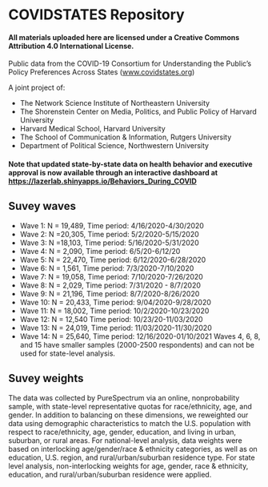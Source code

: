 # COVIDSTATES Repository

#### All materials uploaded here are licensed under a Creative Commons Attribution 4.0 International License. 

Public data from the COVID-19 Consortium for Understanding the Public’s Policy Preferences Across States (www.covidstates.org)

A joint project of:

- The Network Science Institute of Northeastern University
- The Shorenstein Center on Media, Politics, and Public Policy of Harvard University
- Harvard Medical School, Harvard University
- The School of Communication & Information, Rutgers University
- Department of Political Science, Northwestern University


#### Note that updated state-by-state data on health behavior and executive approval is now available through an interactive dashboard at https://lazerlab.shinyapps.io/Behaviors_During_COVID


## Suvey waves


- Wave 1: N = 19,489, Time period: 4/16/2020-4/30/2020
- Wave 2: N =20,305, Time period: 5/2/2020-5/15/2020
- Wave 3: N =18,103, Time period: 5/16/2020-5/31/2020
- Wave 4: N = 2,090, Time period: 6/5/20-6/12/20
- Wave 5: N = 22,470, Time period: 6/12/2020-6/28/2020  
- Wave 6: N = 1,561, Time period: 7/3/2020-7/10/2020 
- Wave 7: N = 19,058, Time period: 7/10/2020-7/26/2020
- Wave 8: N = 2,029, Time period: 7/31/2020 - 8/7/2020   
- Wave 9: N = 21,196, Time period: 8/7/2020-8/26/2020 
- Wave 10: N = 20,433, Time period: 9/04/2020-9/28/2020 
- Wave 11: N  = 18,002, Time period: 10/2/2020-10/23/2020
- Wave 12: N  = 12,540 Time period: 10/23/20-11/03/2020
- Wave 13: N = 24,019, Time period: 11/03/2020-11/30/2020
- Wave 14: N = 25,640, Time period: 12/16/2020-01/10/2021
Waves 4, 6, 8, and 15 have smaller samples (2000-2500 respondents) and can not be used for state-level analysis.


## Suvey weights
The data was collected by PureSpectrum via an online, nonprobability sample, with state-level representative quotas for race/ethnicity, age, and gender. In addition to balancing on these dimensions, we reweighted our data using demographic characteristics to match the U.S. population with respect to race/ethnicity, age, gender, education, and living in urban, suburban, or rural areas. 
For national-level analysis, data weights were based on interlocking age/gender/race & ethnicity categories, as well as on education, U.S. region, and rural/urban/suburban residence type. For state level analysis, non-interlocking weights for age, gender, race & ethnicity, education, and rural/urban/suburban residence were applied.
